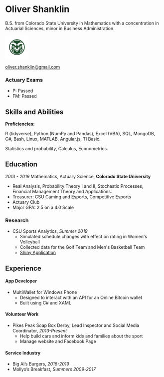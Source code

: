 # Oliver Shanklin

B.S. from Colorado State University in Mathematics with a concentration in Actuarial Sciences, minor in Business Administration.

<img src="CSU-Ram-357-2.png" width="75" height="75">

oliver.shanklin@gmail.com

### Actuary Exams

  * P: Passed
  * FM: Passed

## Skills and Abilities

**Proficiencies:**

R (tidyverse), Python (NumPy and Pandas), Excel (VBA), SQL, MongoDB, C#, Bash, Linux, MATLAB, Angular.js, TI Basic.

Statistics and probability, Calculus, Econometrics.

## Education

*2013 - 2019*
Mathematics, Actuary Science, **Colorado State University**
* Real Analysis, Probability Theory I and II, Stochastic Processes, Financial Management Theory and Applications.
* Treasurer: CSU Gaming and Esports, Competitive Esports
* Actuary Club
* Major GPA: 2.5 on a 4.0 Scale

### Research

* CSU Sports Analytics, *Summer 2019*
  * Simulated schedule changes with effect on rating in Women's Volleyball
  * Collected data for the Golf Team and Men's Basketball Team
  * [Shiny Application](https://csuanalytics.shinyapps.io/volleyball-app/)

## Experience

#### App Developer

* MultiWallet for Windows Phone
  * Designed to interact with an API for an Online Bitcoin wallet
  * Built using C# and XAML

#### Volunteer Work

* Pikes Peak Soap Box Derby, Lead Inspector and Social Media Coordinator, *2013-Present*
  * Help build cars and inform kids and families about the sport
  * Manage website and Facebook Page

#### Service Industry

  * Big Al’s Burgers, *2016-2019*
  * Mollyo’s Breakfast, *Summers 2009-2017*
